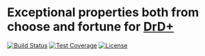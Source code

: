 # Exceptional properties both from choose and fortune for [DrD+](http://www.altar.cz/drdplus/)

[![Build Status](https://travis-ci.org/jaroslavtyc/drd-plus-exceptionalities.svg?branch=master)](https://travis-ci.org/jaroslavtyc/drd-plus-exceptionalities)
[![Test Coverage](https://codeclimate.com/github/jaroslavtyc/drd-plus-exceptionalities/badges/coverage.svg)](https://codeclimate.com/github/jaroslavtyc/drd-plus-exceptionalities/coverage)
[![License](https://poser.pugx.org/drd-plus/exceptionalities/license)](https://packagist.org/packages/drd-plus/exceptionalities)
